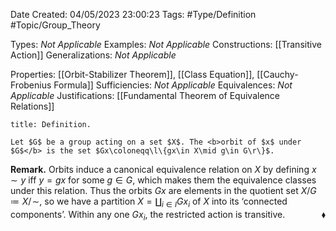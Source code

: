 <div class="topSpace"></div>

Date Created: 04/05/2023 23:00:23
Tags: #Type/Definition #Topic/Group_Theory

Types: <i>Not Applicable</i>
Examples: <i>Not Applicable</i>
Constructions: [[Transitive Action]]
Generalizations: <i>Not Applicable</i>

Properties: [[Orbit-Stabilizer Theorem]], [[Class Equation]], [[Cauchy-Frobenius Formula]]
Sufficiencies: <i>Not Applicable</i>
Equivalences: <i>Not Applicable</i>
Justifications: [[Fundamental Theorem of Equivalence Relations]]

``` ad-Definition
title: Definition.

Let $G$ be a group acting on a set $X$. The <b>orbit of $x$ under $G$</b> is the set $Gx\coloneqq\l\{gx\in X\mid g\in G\r\}$.

```

<b>Remark.</b> Orbits induce a canonical equivalence relation on $X$ by defining $x\sim y$ iff $y=gx$ for some $g\in G$, which makes them the equivalence classes under this relation. Thus the orbits $Gx$ are elements in the quotient set $X/G\coloneqq X/\!\sim$, so we have a partition $X=\coprod_{i\in I}Gx_i$ of $X$ into its $\textrm{`}$connected components$\textrm{'}$. Within any one $Gx_i$, the restricted action is transitive.<span style="float:right;">$\blacklozenge$</span>
